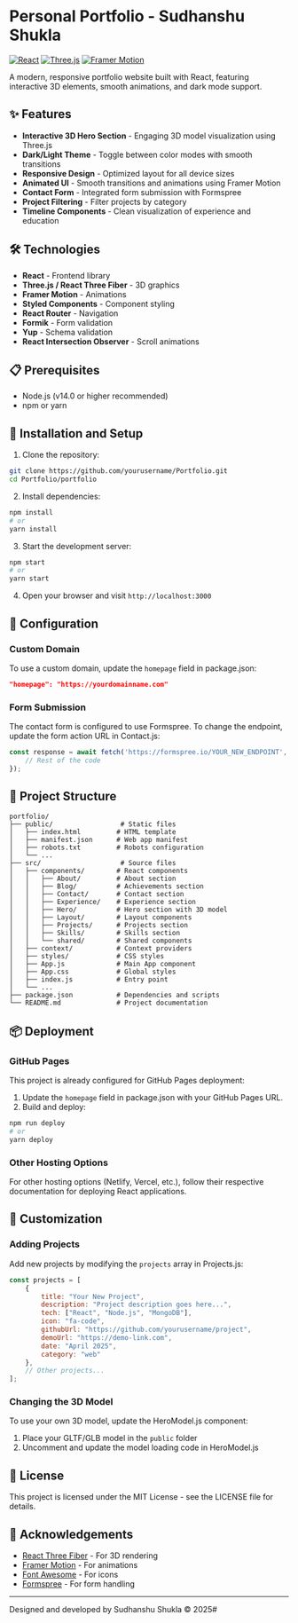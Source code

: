 # Personal Portfolio - Sudhanshu Shukla

[![React](https://img.shields.io/badge/React-v18.2.0-blue.svg)](https://reactjs.org/)
[![Three.js](https://img.shields.io/badge/Three.js-v0.176.0-green.svg)](https://threejs.org/)
[![Framer Motion](https://img.shields.io/badge/Framer_Motion-v10.18.0-purple.svg)](https://www.framer.com/motion/)

A modern, responsive portfolio website built with React, featuring interactive 3D elements, smooth animations, and dark mode support.

## ✨ Features

- **Interactive 3D Hero Section** - Engaging 3D model visualization using Three.js
- **Dark/Light Theme** - Toggle between color modes with smooth transitions
- **Responsive Design** - Optimized layout for all device sizes
- **Animated UI** - Smooth transitions and animations using Framer Motion
- **Contact Form** - Integrated form submission with Formspree
- **Project Filtering** - Filter projects by category
- **Timeline Components** - Clean visualization of experience and education

## 🛠️ Technologies

- **React** - Frontend library
- **Three.js / React Three Fiber** - 3D graphics
- **Framer Motion** - Animations
- **Styled Components** - Component styling
- **React Router** - Navigation
- **Formik** - Form validation
- **Yup** - Schema validation
- **React Intersection Observer** - Scroll animations

## 📋 Prerequisites

- Node.js (v14.0 or higher recommended)
- npm or yarn

## 🚀 Installation and Setup

1. Clone the repository:

```bash
git clone https://github.com/yourusername/Portfolio.git
cd Portfolio/portfolio
```

2. Install dependencies:

```bash
npm install
# or
yarn install
```

3. Start the development server:

```bash
npm start
# or
yarn start
```

4. Open your browser and visit `http://localhost:3000`

## 🔧 Configuration

### Custom Domain

To use a custom domain, update the `homepage` field in package.json:

```json
"homepage": "https://yourdomainname.com"
```

### Form Submission

The contact form is configured to use Formspree. To change the endpoint, update the form action URL in Contact.js:

```js
const response = await fetch('https://formspree.io/YOUR_NEW_ENDPOINT', {
    // Rest of the code
});
```

## 📂 Project Structure

```
portfolio/
├── public/                 # Static files
│   ├── index.html         # HTML template
│   ├── manifest.json      # Web app manifest
│   ├── robots.txt         # Robots configuration
│   └── ...
├── src/                    # Source files
│   ├── components/        # React components
│   │   ├── About/         # About section
│   │   ├── Blog/          # Achievements section
│   │   ├── Contact/       # Contact section
│   │   ├── Experience/    # Experience section
│   │   ├── Hero/          # Hero section with 3D model
│   │   ├── Layout/        # Layout components
│   │   ├── Projects/      # Projects section
│   │   ├── Skills/        # Skills section
│   │   └── shared/        # Shared components
│   ├── context/           # Context providers
│   ├── styles/            # CSS styles
│   ├── App.js             # Main App component
│   ├── App.css            # Global styles
│   ├── index.js           # Entry point
│   └── ...
├── package.json           # Dependencies and scripts
└── README.md              # Project documentation
```

## 📦 Deployment

### GitHub Pages

This project is already configured for GitHub Pages deployment:

1. Update the `homepage` field in package.json with your GitHub Pages URL.
2. Build and deploy:

```bash
npm run deploy
# or
yarn deploy
```

### Other Hosting Options

For other hosting options (Netlify, Vercel, etc.), follow their respective documentation for deploying React applications.

## 🎨 Customization

### Adding Projects

Add new projects by modifying the `projects` array in Projects.js:

```js
const projects = [
    {
        title: "Your New Project",
        description: "Project description goes here...",
        tech: ["React", "Node.js", "MongoDB"],
        icon: "fa-code",
        githubUrl: "https://github.com/yourusername/project",
        demoUrl: "https://demo-link.com",
        date: "April 2025",
        category: "web"
    },
    // Other projects...
];
```

### Changing the 3D Model

To use your own 3D model, update the HeroModel.js component:

1. Place your GLTF/GLB model in the `public` folder
2. Uncomment and update the model loading code in HeroModel.js

## 📄 License

This project is licensed under the MIT License - see the LICENSE file for details.

## 👏 Acknowledgements

- [React Three Fiber](https://docs.pmnd.rs/react-three-fiber/) - For 3D rendering
- [Framer Motion](https://www.framer.com/motion/) - For animations
- [Font Awesome](https://fontawesome.com/) - For icons
- [Formspree](https://formspree.io/) - For form handling

---

Designed and developed by Sudhanshu Shukla © 2025#
